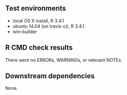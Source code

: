 ## Test environments
* local OS X install, R 3.4.1
* ubuntu 14.04 (on travis-ci), R 3.4.1
* win-builder

## R CMD check results
There were no ERRORs, WARNINGs, or relevant NOTEs. 

## Downstream dependencies
None.